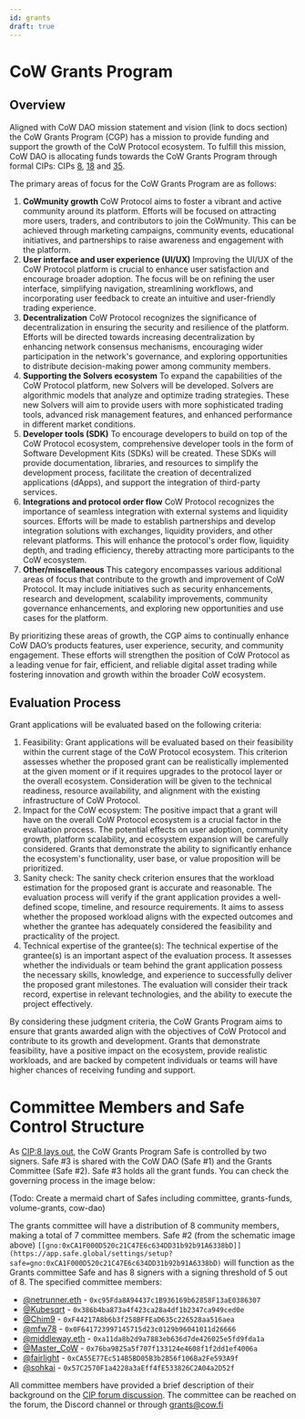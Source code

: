 ```yaml
---
id: grants
draft: true
---
```

# CoW Grants Program

## Overview

Aligned with CoW DAO mission statement and vision (link to docs section) the CoW Grants Program (CGP) has a mission to provide funding and support the growth of the CoW Protocol ecosystem. To fulfill this mission, CoW DAO is allocating funds towards the CoW Grants Program through formal CIPs: CIPs [8](https://snapshot.org/#/cow.eth/proposal/0xdc641be107f139753cea051f1bacb8b74b915713a95306c3994f5e03e20d6bef), [18](https://snapshot.org/#/cow.eth/proposal/0x1b152ae847d003034e84b796ac153ab3549f69891cef49c5d915ee5930c0b256) and [35](https://snapshot.org/#/cow.eth/proposal/0x1ce26799df80625cb8de5e985920b5f50e890290da03776bdd934e8bd03d9014).

The primary areas of focus for the CoW Grants Program are as follows:

1. **CoWmunity growth**
CoW Protocol aims to foster a vibrant and active community around its platform. Efforts will be focused on attracting more users, traders, and contributors to join the CoWmunity. This can be achieved through marketing campaigns, community events, educational initiatives, and partnerships to raise awareness and engagement with the platform.
2. **User interface and user experience (UI/UX)**
Improving the UI/UX of the CoW Protocol platform is crucial to enhance user satisfaction and encourage broader adoption. The focus will be on refining the user interface, simplifying navigation, streamlining workflows, and incorporating user feedback to create an intuitive and user-friendly trading experience.
3. **Decentralization**
CoW Protocol recognizes the significance of decentralization in ensuring the security and resilience of the platform. Efforts will be directed towards increasing decentralization by enhancing network consensus mechanisms, encouraging wider participation in the network's governance, and exploring opportunities to distribute decision-making power among community members.
4. **Supporting the Solvers ecosystem**
To expand the capabilities of the CoW Protocol platform, new Solvers will be developed. Solvers are algorithmic models that analyze and optimize trading strategies. These new Solvers will aim to provide users with more sophisticated trading tools, advanced risk management features, and enhanced performance in different market conditions.
5. **Developer tools (SDK)**
To encourage developers to build on top of the CoW Protocol ecosystem, comprehensive developer tools in the form of Software Development Kits (SDKs) will be created. These SDKs will provide documentation, libraries, and resources to simplify the development process, facilitate the creation of decentralized applications (dApps), and support the integration of third-party services.
6. **Integrations and protocol order flow**
CoW Protocol recognizes the importance of seamless integration with external systems and liquidity sources. Efforts will be made to establish partnerships and develop integration solutions with exchanges, liquidity providers, and other relevant platforms. This will enhance the protocol's order flow, liquidity depth, and trading efficiency, thereby attracting more participants to the CoW ecosystem.
7. **Other/miscellaneous**
This category encompasses various additional areas of focus that contribute to the growth and improvement of CoW Protocol. It may include initiatives such as security enhancements, research and development, scalability improvements, community governance enhancements, and exploring new opportunities and use cases for the platform.

By prioritizing these areas of growth, the CGP aims to continually enhance CoW DAO’s products features, user experience, security, and community engagement. These efforts will strengthen the position of CoW Protocol as a leading venue for fair, efficient, and reliable digital asset trading while fostering innovation and growth within the broader CoW ecosystem.

## Evaluation Process

Grant applications will be evaluated based on the following criteria:

1. Feasibility:
Grant applications will be evaluated based on their feasibility within the current stage of the CoW Protocol ecosystem. This criterion assesses whether the proposed grant can be realistically implemented at the given moment or if it requires upgrades to the protocol layer or the overall ecosystem. Consideration will be given to the technical readiness, resource availability, and alignment with the existing infrastructure of CoW Protocol.
2. Impact for the CoW ecosystem:
The positive impact that a grant will have on the overall CoW Protocol ecosystem is a crucial factor in the evaluation process. The potential effects on user adoption, community growth, platform scalability, and ecosystem expansion will be carefully considered. Grants that demonstrate the ability to significantly enhance the ecosystem's functionality, user base, or value proposition will be prioritized.
3. Sanity check:
The sanity check criterion ensures that the workload estimation for the proposed grant is accurate and reasonable. The evaluation process will verify if the grant application provides a well-defined scope, timeline, and resource requirements. It aims to assess whether the proposed workload aligns with the expected outcomes and whether the grantee has adequately considered the feasibility and practicality of the project.
4. Technical expertise of the grantee(s):
The technical expertise of the grantee(s) is an important aspect of the evaluation process. It assesses whether the individuals or team behind the grant application possess the necessary skills, knowledge, and experience to successfully deliver the proposed grant milestones. The evaluation will consider their track record, expertise in relevant technologies, and the ability to execute the project effectively.

By considering these judgment criteria, the CoW Grants Program aims to ensure that grants awarded align with the objectives of CoW Protocol and contribute to its growth and development. Grants that demonstrate feasibility, have a positive impact on the ecosystem, provide realistic workloads, and are backed by competent individuals or teams will have higher chances of receiving funding and support.

# Committee Members and Safe Control Structure

As [CIP:8 lays out](https://snapshot.org/#/cow.eth/proposal/0xdc641be107f139753cea051f1bacb8b74b915713a95306c3994f5e03e20d6bef), the CoW Grants Program Safe is controlled by two signers. Safe #3 is shared with the CoW DAO (Safe #1) and the Grants Committee (Safe #2). Safe #3 holds all the grant funds. You can check the governing process in the image below:

(Todo: Create a mermaid chart of Safes including committee, grants-funds, volume-grants, cow-dao)

The grants committee will have a distribution of 8 community members, making a total of 7 committee members. Safe #2 (from the schematic image above) `[[gno:0xCA1F000D520c21C47E6c634DD31b92b91A6338bD]](https://app.safe.global/settings/setup?safe=gno:0xCA1F000D520c21C47E6c634DD31b92b91A6338bD)` will function as the Grants committee Safe and has 8 signers with a signing threshold of 5 out of 8. The specified committee members:

- [@netrunner.eth](https://forum.cow.fi/u/netrunner.eth) - `0xc95Fda8A94437c1B936169b62858F13aE0386307`
- [@Kubesqrt](https://forum.cow.fi/u/kubesqrt) - `0x386b4ba873a4f423ca28a4df1b2347ca949ced0e`
- [@Chim9](https://forum.cow.fi/u/chim9) - `0xF44217A8b6b3f258BFFEaD635c226528aa516aea`
- [@mfw78](https://forum.cow.fi/u/mfw78) - `0x0F641723997145715d23c0129b96041011d26666`
- [@middleway.eth](https://forum.cow.fi/u/middleway.eth) - `0xa11da8b2d9a7883eb636d7de426025e5fd9fda1a`
- [@Master_CoW](https://forum.cow.fi/u/Master_CoW) - `0x76ba9825a5f707f133124e4608f1f2dd1ef4006a`
- [@fairlight](https://forum.cow.fi/u/fairlight) - `0xCA55E77Ec514B5BD05B3b2B56f106Ba2Fe593A9f`
- [@sohkai](https://forum.cow.fi/u/sohkai/summary) - `0x57C2570F1a4228a3aEff4fE533826C2A04a2D52f`

All committee members have provided a brief description of their background on the [CIP forum discussion](https://forum.cow.fi/t/cip-draft-cowswap-grants-program-cgp/314). The committee can be reached on the forum, the Discord channel or through [grants@cow.fi](mailto:grants@cow.fi)
